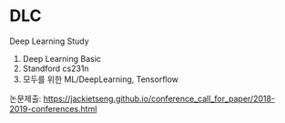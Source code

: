 # DLC
Deep Learning Study 

1. Deep Learning Basic
2. Standford cs231n 
3. 모두를 위한 ML/DeepLearning, Tensorflow

논문제출: https://jackietseng.github.io/conference_call_for_paper/2018-2019-conferences.html 
